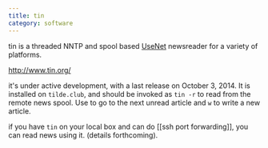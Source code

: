 ```yaml
---
title: tin
category: software
---
```


tin is a threaded NNTP and spool based [UseNet](usenet-news.html) newsreader for a variety of platforms.

http://www.tin.org/

it's under active development, with a last release on October 3, 2014. It is installed on ``tilde.club``, and should be invoked as `tin -r` to read from the remote news spool. Use <tab> to go to the next unread article and `w` to write a new article.

if you have `tin` on your local box and can do [[ssh port forwarding]], you can read news using it. (details forthcoming).
